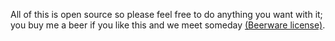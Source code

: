 All of this is open source so please feel free to do anything you want with it; you buy me a beer if you like this and we meet someday [(Beerware license)](https://en.wikipedia.org/wiki/Beerware).